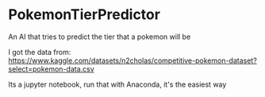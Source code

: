# PokemonTierPredictor
An AI that tries to predict the tier that a pokemon will be

I got  the data from: https://www.kaggle.com/datasets/n2cholas/competitive-pokemon-dataset?select=pokemon-data.csv

Its a jupyter notebook, run that with Anaconda, it's the easiest way

